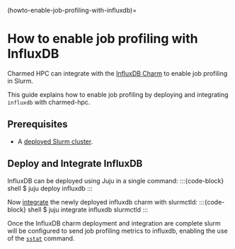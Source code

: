 (howto-enable-job-profiling-with-influxdb)=
# How to enable job profiling with InfluxDB

Charmed HPC can integrate with the [InfluxDB Charm](https://charmhub.io/influxdb) to enable job profiling in Slurm.

This guide explains how to enable job profiling by deploying and integrating `influxdb` with charmed-hpc.

## Prerequisites

- A [deployed Slurm cluster](#howto-setup-deploy-slurm).

## Deploy and Integrate InfluxDB

InfluxDB can be deployed using Juju in a single command:
:::{code-block} shell
$ juju deploy influxdb
:::

Now [integrate](https://canonical-juju.readthedocs-hosted.com/en/latest/user/reference/juju-cli/list-of-juju-cli-commands/integrate/) the newly deployed influxdb charm with slurmctld:
:::{code-block} shell
$ juju integrate influxdb slurmctld
:::

Once the InfluxDB charm deployment and integration are complete slurm will be configured to send job profiling metrics to influxdb, enabling the use of the [`sstat`](https://slurm.schedmd.com/sstat.html) command.
